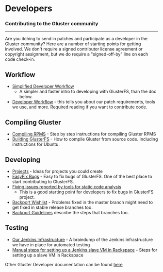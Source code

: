 Developers
==========

### Contributing to the Gluster community
-------------------------------------

Are you itching to send in patches and participate as a developer in the
Gluster community? Here are a number of starting points for getting
involved. We don't require a signed contributor license agreement or
copyright assignment, but we do require a "signed-off-by" line on each
code check-in.

Workflow
--------

-   [Simplified Developer Workflow](./Simplified-Development-Workflow.md)
    - A simpler and faster intro to developing with GlusterFS, than the
    doc below.
-   [Developer Workflow](./Development-Workflow.md) - this tells
    you about our patch requirements, tools we use, and more. Required
    reading if you want to contribute code.

Compiling Gluster
-----------------

-   [Compiling RPMS](./Compiling-RPMS.md) - Step by step
    instructions for compiling Gluster RPMS
-   [Building GlusterFS](./Building-GlusterFS.md) - How to compile
    Gluster from source code. Including instructions for Ubuntu.

Developing
----------

-   [Projects](./Projects.md) - Ideas for projects you could
    create
-   [EasyFix Bugs](./Easy-Fix-Bugs.md) - Easy to fix bugs of
    GlusterFS. One of the best place to start contributing to GlusterFS.
-   [Fixing issues reported by tools for static code
    analysis](./Fixing-issues-reported-by-tools-for-static-code-analysis.md)
    - This is a good starting point for developers to fix bugs in
    GlusterFS project.
-   [Backport Wishlist](./Backport-Wishlist.md) - Problems fixed
    in the master branch might need to get fixed in stable release
    branches too.
-   [Backport Guidelines](./Backport-Guidelines.md) describe the steps that
    branches too.

Testing
-------

-   [Our Jenkins Infrastructure](./Jenkins-Infrastructure.md) - A
    braindump of the Jenkins infrastructure we have in place for
    automated testing
-   [Manual steps for setting up a Jenkins slave VM in
    Rackspace](./Jenkins-Manual-Setup.md) - Steps for setting up a slave
    VM in Rackspace

Other Gluster Developer documentation can be found [here](https://github.com/gluster/glusterfs/tree/master/doc/developer-guide)
